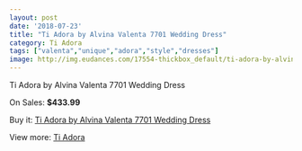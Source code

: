 ```yaml
---
layout: post
date: '2018-07-23'
title: "Ti Adora by Alvina Valenta 7701 Wedding Dress"
category: Ti Adora
tags: ["valenta","unique","adora","style","dresses"]
image: http://img.eudances.com/17554-thickbox_default/ti-adora-by-alvina-valenta-7701-wedding-dress.jpg
---
```

Ti Adora by Alvina Valenta 7701 Wedding Dress

On Sales: **$433.99**
<a href="https://www.eudances.com/en/ti-adora/5125-ti-adora-by-alvina-valenta-7701-wedding-dress.html"><amp-img layout="responsive" width="600" height="600" src="//img.eudances.com/17554-thickbox_default/ti-adora-by-alvina-valenta-7701-wedding-dress.jpg" alt="Ti Adora by Alvina Valenta 7701 Wedding Dress 0" /></a>
<a href="https://www.eudances.com/en/ti-adora/5125-ti-adora-by-alvina-valenta-7701-wedding-dress.html"><amp-img layout="responsive" width="600" height="600" src="//img.eudances.com/17558-thickbox_default/ti-adora-by-alvina-valenta-7701-wedding-dress.jpg" alt="Ti Adora by Alvina Valenta 7701 Wedding Dress 1" /></a>
<a href="https://www.eudances.com/en/ti-adora/5125-ti-adora-by-alvina-valenta-7701-wedding-dress.html"><amp-img layout="responsive" width="600" height="600" src="//img.eudances.com/17557-thickbox_default/ti-adora-by-alvina-valenta-7701-wedding-dress.jpg" alt="Ti Adora by Alvina Valenta 7701 Wedding Dress 2" /></a>
<a href="https://www.eudances.com/en/ti-adora/5125-ti-adora-by-alvina-valenta-7701-wedding-dress.html"><amp-img layout="responsive" width="600" height="600" src="//img.eudances.com/17556-thickbox_default/ti-adora-by-alvina-valenta-7701-wedding-dress.jpg" alt="Ti Adora by Alvina Valenta 7701 Wedding Dress 3" /></a>
<a href="https://www.eudances.com/en/ti-adora/5125-ti-adora-by-alvina-valenta-7701-wedding-dress.html"><amp-img layout="responsive" width="600" height="600" src="//img.eudances.com/17555-thickbox_default/ti-adora-by-alvina-valenta-7701-wedding-dress.jpg" alt="Ti Adora by Alvina Valenta 7701 Wedding Dress 4" /></a>

Buy it: [Ti Adora by Alvina Valenta 7701 Wedding Dress](https://www.eudances.com/en/ti-adora/5125-ti-adora-by-alvina-valenta-7701-wedding-dress.html "Ti Adora by Alvina Valenta 7701 Wedding Dress")

View more: [Ti Adora](https://www.eudances.com/en/94-ti-adora "Ti Adora")